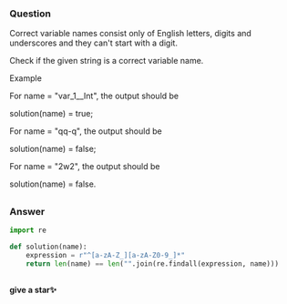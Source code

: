 

### Question 
Correct variable names consist only of English letters, digits and underscores and they can't start with a digit.

Check if the given string is a correct variable name.

Example

For name = "var_1__Int", the output should be

solution(name) = true;

For name = "qq-q", the output should be

solution(name) = false;

For name = "2w2", the output should be

solution(name) = false.
##
### Answer 
```python 
import re 

def solution(name):
    expression = r"^[a-zA-Z_][a-zA-Z0-9_]*"
    return len(name) == len("".join(re.findall(expression, name)))
```


##
**give a star✨**
